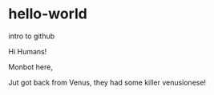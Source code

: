 # hello-world
intro to github

Hi Humans!

Monbot here,

Jut got back from Venus, they had some killer venusionese!
